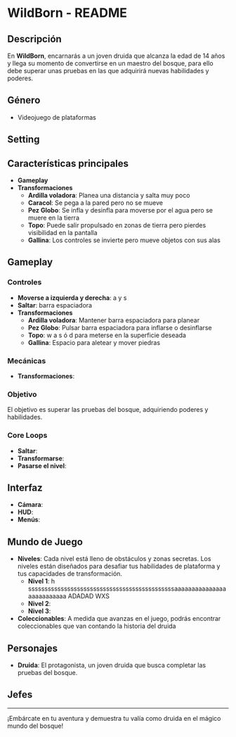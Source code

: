 # WildBorn - README

## Descripción
En **WildBorn**, encarnarás a un joven druida que alcanza la edad de 14 años y llega su momento de convertirse en un maestro del bosque, para ello debe superar unas pruebas en las que adquirirá nuevas habilidades y poderes.

## Género
- Videojuego de plataformas

## Setting


## Características principales
- **Gameplay**
- **Transformaciones**
  - **Ardilla voladora**: Planea una distancia y salta muy poco
  - **Caracol**: Se pega a la pared pero no se mueve
  - **Pez Globo**: Se infla y desinfla para moverse por el agua pero se muere en la tierra
  - **Topo**: Puede salir propulsado en zonas de tierra pero pierdes visibilidad en la pantalla
  - **Gallina**: Los controles se invierte pero mueve objetos con sus alas
  
## Gameplay
### Controles
- **Moverse a izquierda y derecha**: a y s
- **Saltar**: barra espaciadora
- **Transformaciones**
  - **Ardilla voladora**: Mantener barra espaciadora para planear
  - **Pez Globo**: Pulsar barra espaciadora para inflarse o desinflarse
  - **Topo**: w a s ó d para meterse en la superficie deseada 
  - **Gallina**: Espacio para aletear y mover piedras

### Mecánicas
- **Transformaciones**: 
### Objetivo
El objetivo es superar las pruebas del bosque, adquiriendo poderes y habilidades.

### Core Loops

- **Saltar**: 
- **Transformarse**:
- **Pasarse el nivel**: 

## Interfaz
- **Cámara**: 
- **HUD**:
- **Menús**: 

## Mundo de Juego
- **Niveles**: Cada nivel está lleno de obstáculos y zonas secretas. Los niveles están diseñados para desafiar tus habilidades de plataforma y tus capacidades de transformación.
  - **Nivel 1**: h       sssssssssssssssssssssssssssssssssssssssssssssaaaaaaaaaaaaaaaaaaaaaaaaaa                                                                                       ADADAD        WXS                                                                                         
  - **Nivel 2**: 
  - **Nivel 3**: 
- **Coleccionables**: A medida que avanzas en el juego, podrás encontrar coleccionables que van contando la historia del druida

## Personajes
- **Druida**: El protagonista, un joven druida que busca completar las pruebas del bosque.
## Jefes
---

¡Embárcate en tu aventura y demuestra tu valía como druida en el mágico mundo del bosque!
